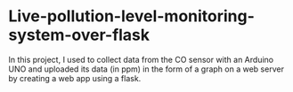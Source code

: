 # Live-pollution-level-monitoring-system-over-flask
In this project, I used to collect data from the CO sensor with an Arduino UNO and uploaded its data (in ppm) in the form of a graph on a web server by creating a web app using a flask.
